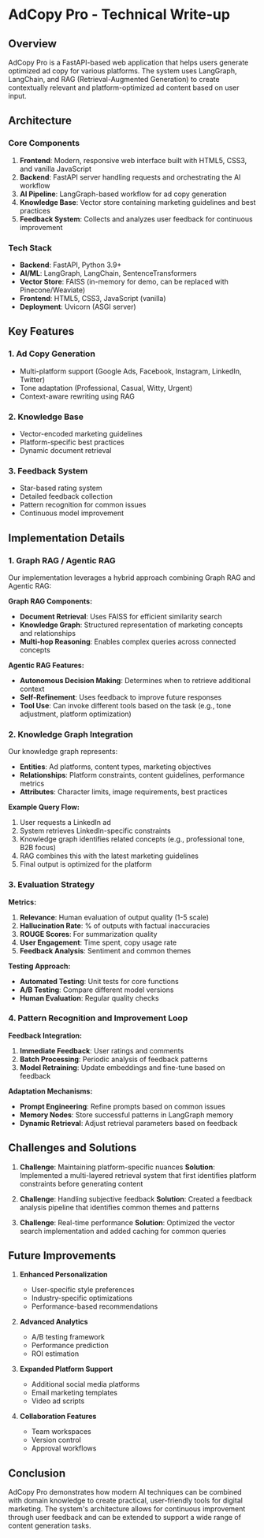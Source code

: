 # AdCopy Pro - Technical Write-up

## Overview
AdCopy Pro is a FastAPI-based web application that helps users generate optimized ad copy for various platforms. The system uses LangGraph, LangChain, and RAG (Retrieval-Augmented Generation) to create contextually relevant and platform-optimized ad content based on user input.

## Architecture

### Core Components
1. **Frontend**: Modern, responsive web interface built with HTML5, CSS3, and vanilla JavaScript
2. **Backend**: FastAPI server handling requests and orchestrating the AI workflow
3. **AI Pipeline**: LangGraph-based workflow for ad copy generation
4. **Knowledge Base**: Vector store containing marketing guidelines and best practices
5. **Feedback System**: Collects and analyzes user feedback for continuous improvement

### Tech Stack
- **Backend**: FastAPI, Python 3.9+
- **AI/ML**: LangGraph, LangChain, SentenceTransformers
- **Vector Store**: FAISS (in-memory for demo, can be replaced with Pinecone/Weaviate)
- **Frontend**: HTML5, CSS3, JavaScript (vanilla)
- **Deployment**: Uvicorn (ASGI server)

## Key Features

### 1. Ad Copy Generation
- Multi-platform support (Google Ads, Facebook, Instagram, LinkedIn, Twitter)
- Tone adaptation (Professional, Casual, Witty, Urgent)
- Context-aware rewriting using RAG

### 2. Knowledge Base
- Vector-encoded marketing guidelines
- Platform-specific best practices
- Dynamic document retrieval

### 3. Feedback System
- Star-based rating system
- Detailed feedback collection
- Pattern recognition for common issues
- Continuous model improvement

## Implementation Details

### 1. Graph RAG / Agentic RAG
Our implementation leverages a hybrid approach combining Graph RAG and Agentic RAG:

**Graph RAG Components:**
- **Document Retrieval**: Uses FAISS for efficient similarity search
- **Knowledge Graph**: Structured representation of marketing concepts and relationships
- **Multi-hop Reasoning**: Enables complex queries across connected concepts

**Agentic RAG Features:**
- **Autonomous Decision Making**: Determines when to retrieve additional context
- **Self-Refinement**: Uses feedback to improve future responses
- **Tool Use**: Can invoke different tools based on the task (e.g., tone adjustment, platform optimization)

### 2. Knowledge Graph Integration
Our knowledge graph represents:
- **Entities**: Ad platforms, content types, marketing objectives
- **Relationships**: Platform constraints, content guidelines, performance metrics
- **Attributes**: Character limits, image requirements, best practices

**Example Query Flow:**
1. User requests a LinkedIn ad
2. System retrieves LinkedIn-specific constraints
3. Knowledge graph identifies related concepts (e.g., professional tone, B2B focus)
4. RAG combines this with the latest marketing guidelines
5. Final output is optimized for the platform

### 3. Evaluation Strategy

**Metrics:**
1. **Relevance**: Human evaluation of output quality (1-5 scale)
2. **Hallucination Rate**: % of outputs with factual inaccuracies
3. **ROUGE Scores**: For summarization quality
4. **User Engagement**: Time spent, copy usage rate
5. **Feedback Analysis**: Sentiment and common themes

**Testing Approach:**
- **Automated Testing**: Unit tests for core functions
- **A/B Testing**: Compare different model versions
- **Human Evaluation**: Regular quality checks

### 4. Pattern Recognition and Improvement Loop

**Feedback Integration:**
1. **Immediate Feedback**: User ratings and comments
2. **Batch Processing**: Periodic analysis of feedback patterns
3. **Model Retraining**: Update embeddings and fine-tune based on feedback

**Adaptation Mechanisms:**
- **Prompt Engineering**: Refine prompts based on common issues
- **Memory Nodes**: Store successful patterns in LangGraph memory
- **Dynamic Retrieval**: Adjust retrieval parameters based on feedback

## Challenges and Solutions

1. **Challenge**: Maintaining platform-specific nuances
   **Solution**: Implemented a multi-layered retrieval system that first identifies platform constraints before generating content

2. **Challenge**: Handling subjective feedback
   **Solution**: Created a feedback analysis pipeline that identifies common themes and patterns

3. **Challenge**: Real-time performance
   **Solution**: Optimized the vector search implementation and added caching for common queries

## Future Improvements

1. **Enhanced Personalization**
   - User-specific style preferences
   - Industry-specific optimizations
   - Performance-based recommendations

2. **Advanced Analytics**
   - A/B testing framework
   - Performance prediction
   - ROI estimation

3. **Expanded Platform Support**
   - Additional social media platforms
   - Email marketing templates
   - Video ad scripts

4. **Collaboration Features**
   - Team workspaces
   - Version control
   - Approval workflows

## Conclusion
AdCopy Pro demonstrates how modern AI techniques can be combined with domain knowledge to create practical, user-friendly tools for digital marketing. The system's architecture allows for continuous improvement through user feedback and can be extended to support a wide range of content generation tasks.
